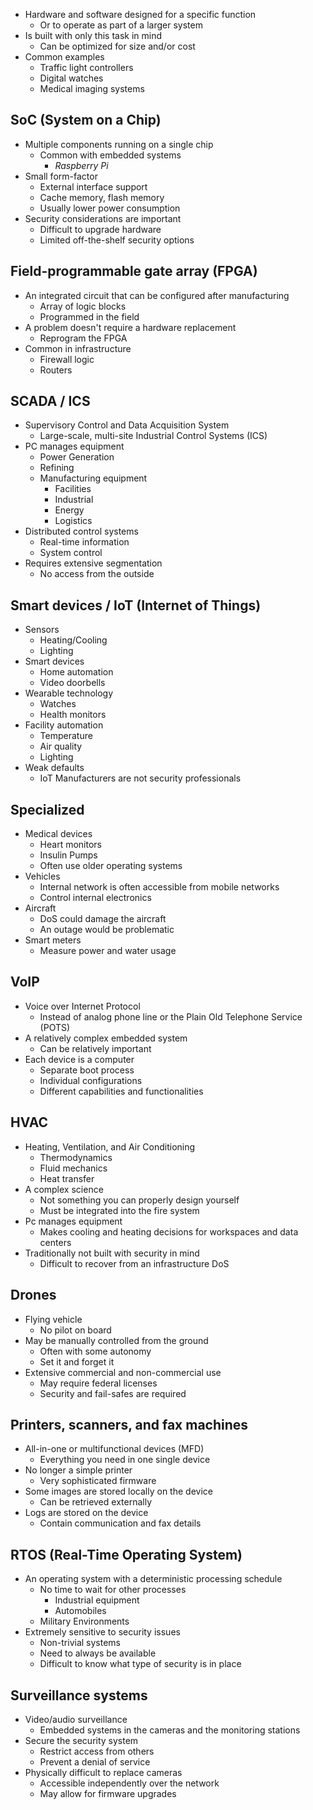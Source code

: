 - Hardware and software designed for a specific function
	- Or to operate as part of a larger system
- Is built with only this task in mind
	- Can be optimized for size and/or cost
- Common examples
	- Traffic light controllers
	- Digital watches
	- Medical imaging systems
## SoC (System on a Chip)
- Multiple components running on a single chip
	- Common with embedded systems
		- *Raspberry Pi*
- Small form-factor
	- External interface support
	- Cache memory, flash memory
	- Usually lower power consumption
- Security considerations are important
	- Difficult to upgrade hardware
	- Limited off-the-shelf security options
## Field-programmable gate array (FPGA)
- An integrated circuit that can be configured after manufacturing
	- Array of logic blocks
	- Programmed in the field
- A problem doesn't require a hardware replacement
	- Reprogram the FPGA
- Common in infrastructure
	- Firewall logic
	- Routers
## SCADA / ICS
- Supervisory Control and Data Acquisition System
	- Large-scale, multi-site Industrial Control Systems (ICS)
- PC manages equipment
	- Power Generation
	- Refining
	- Manufacturing equipment
		- Facilities
		- Industrial
		- Energy
		- Logistics
- Distributed control systems
	- Real-time information
	- System control
- Requires extensive segmentation
	- No access from the outside
## Smart devices / IoT (Internet of Things)
- Sensors
	- Heating/Cooling
	- Lighting
- Smart devices
	- Home automation
	- Video doorbells
- Wearable technology
	- Watches
	- Health monitors
- Facility automation
	- Temperature
	- Air quality
	- Lighting
- Weak defaults
	- IoT Manufacturers are not security professionals
## Specialized
- Medical devices
	- Heart monitors
	- Insulin Pumps
	- Often use older operating systems
- Vehicles
	- Internal network is often accessible from mobile networks
	- Control internal electronics
- Aircraft
	- DoS could damage the aircraft
	- An outage would be problematic
- Smart meters
	- Measure power and water usage
## VoIP
- Voice over Internet Protocol
	- Instead of analog phone line or the Plain Old Telephone Service (POTS)
- A relatively complex embedded system
	- Can be relatively important
- Each device is a computer
	- Separate boot process
	- Individual configurations
	- Different capabilities and functionalities
## HVAC
- Heating, Ventilation, and Air Conditioning
	- Thermodynamics
	- Fluid mechanics
	- Heat transfer
- A complex science
	- Not something you can properly design yourself
	- Must be integrated into the fire system
- Pc manages equipment
	- Makes cooling and heating decisions for workspaces and data centers
- Traditionally not built with security in mind
	- Difficult to recover from an infrastructure DoS
## Drones
- Flying vehicle
	- No pilot on board
- May be manually controlled from the ground
	- Often with some autonomy
	- Set it and forget it
- Extensive commercial and non-commercial use
	- May require federal licenses
	- Security and fail-safes are required
## Printers, scanners, and fax machines
- All-in-one or multifunctional devices (MFD)
	- Everything you need in one single device
- No longer a simple printer
	- Very sophisticated firmware
- Some images are stored locally on the device
	- Can be retrieved externally
- Logs are stored on the device
	- Contain communication and fax details
## RTOS (Real-Time Operating System)
- An operating system with a deterministic processing schedule
	- No time to wait for other processes
		- Industrial equipment
		- Automobiles
	- Military Environments
- Extremely sensitive to security issues
	- Non-trivial systems
	- Need to always be available
	- Difficult to know what type of security is in place
## Surveillance systems
- Video/audio surveillance
	- Embedded systems in the cameras and the monitoring stations
- Secure the security system
	- Restrict access from others
	- Prevent a denial of service
- Physically difficult to replace cameras
	- Accessible independently over the network
	- May allow for firmware upgrades
